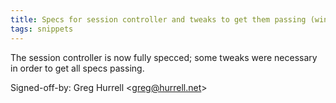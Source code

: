 ```yaml
---
title: Specs for session controller and tweaks to get them passing (wincent.com, 067ca6f)
tags: snippets
---
```


The session controller is now fully specced; some tweaks were necessary in order to get all specs passing.

Signed-off-by: Greg Hurrell &lt;greg@hurrell.net&gt;
